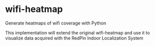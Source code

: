 wifi-heatmap
============

Generate heatmaps of wifi coverage with Python

This implementation will extend the original wifi-heatmap and use it to visualize data acquired with the RedPin Indoor Localization System
